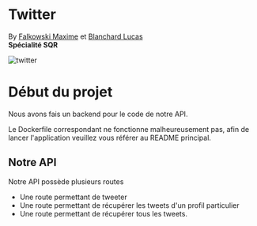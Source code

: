 # Twitter

By [Falkowski Maxime](https://github.com/FLKprod) et [Blanchard Lucas](https://github.com/lucas-b700)  
**Spécialité SQR**  

![twitter](https://reseau-morphee.fr/wp-content/uploads/2022/09/Twitter-logo.png)

# Début du projet

Nous avons fais un backend pour le code de notre API.  
  
Le Dockerfile correspondant ne fonctionne malheureusement pas, afin de lancer l'application veuillez vous référer au README principal.
  
## Notre API

Notre API possède plusieurs routes
* Une route permettant de tweeter
* Une route permettant de récupérer les tweets d'un profil particulier
* Une route permettant de récupérer tous les tweets.
